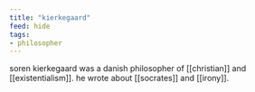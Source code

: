 ```yaml
---
title: "kierkegaard"
feed: hide
tags:
- philosopher
---
```


soren kierkegaard was a danish philosopher of [[christian]] and [[existentialism]]. he wrote about [[socrates]] and [[irony]]. 